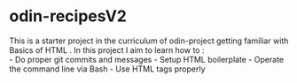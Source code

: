 # odin-recipesV2
This is a starter project in the curriculum of odin-project getting familiar
with Basics of HTML . 
In this project I aim to learn how to : 	
	-	Do proper git commits and messages
	- 	Setup HTML boilerplate 
	- 	Operate the command line via Bash
	-	Use HTML tags properly
